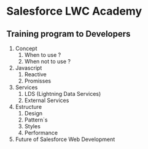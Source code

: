 # Salesforce LWC Academy

## Training program to Developers

1. Concept
   1. When to use ?
   2. When not to use ?
2. Javascript
   1. Reactive
   2. Promisses
3. Services
   1. LDS (Lightning Data Services)
   2. External Services
4. Estructure
   1. Design
   2. Pattern`s
   3. Styles
   4. Performance
5. Future of Salesforce Web Development
